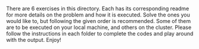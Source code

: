 There are 6 exercises in this directory.
Each has its corresponding readme for more details on the problem and how it is executed.
Solve the ones you would like to, but following the given order is recommended. Some of them are to be executed on your local machine, and others on the cluster.
Please follow the instructions in each folder to complete the codes and play around with the output.
Enjoy!
